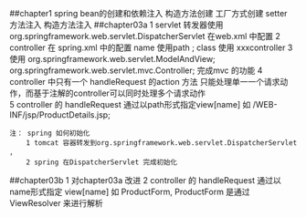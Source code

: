 ##chapter1
    spring bean的创建和依赖注入
        构造方法创建
        工厂方式创建
        setter 方法注入
        构造方法注入
##chapter03a
    1 servlet 转发器使用org.springframework.web.servlet.DispatcherServlet 在web.xml 中配置 
    2 controller 在 spring.xml 中的配置
        name 使用path ;  class 使用 xxxcontroller
    3 使用 org.springframework.web.servlet.ModelAndView;
      org.springframework.web.servlet.mvc.Controller;    完成mvc 的功能
    4 controller 中只有一个 handleRequest 的action 方法 只能处理单一一个请求动作，而基于注解的controller可以同时处理多个请求动作  
    5 controller 的 handleRequest  通过以path形式指定view[name]  如 /WEB-INF/jsp/ProductDetails.jsp;
    
    注： spring 如何初始化
        1 tomcat 容器转发到org.springframework.web.servlet.DispatcherServlet ，
        2 spring 在DispatcherServlet 完成初始化
##chapter03b
    1 对chapter03a 改进
    2 controller 的 handleRequest  通过以name形式指定 view[name] 如 ProductForm, 
    ProductForm 是通过 ViewResolver 来进行解析
        <bean id="viewResolver" class="org.springframework.web.servlet.view.InternalResourceViewResolver">
            <property name="prefix" value="/WEB-INF/jsp/"/>
            <property name="suffix" value=".jsp"/>
        </bean>
